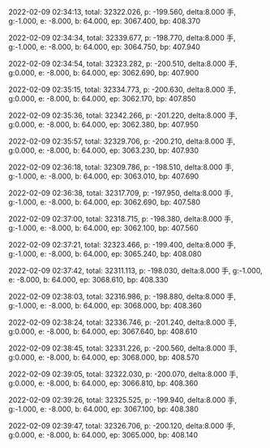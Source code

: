 2022-02-09 02:34:13, total: 32322.026, p: -199.560, delta:8.000 手, g:-1.000, e: -8.000, b: 64.000, ep: 3067.400, bp: 408.370

2022-02-09 02:34:34, total: 32339.677, p: -198.770, delta:8.000 手, g:-1.000, e: -8.000, b: 64.000, ep: 3064.750, bp: 407.940

2022-02-09 02:34:54, total: 32323.282, p: -200.510, delta:8.000 手, g:0.000, e: -8.000, b: 64.000, ep: 3062.690, bp: 407.900

2022-02-09 02:35:15, total: 32334.773, p: -200.630, delta:8.000 手, g:0.000, e: -8.000, b: 64.000, ep: 3062.170, bp: 407.850

2022-02-09 02:35:36, total: 32342.266, p: -201.220, delta:8.000 手, g:0.000, e: -8.000, b: 64.000, ep: 3062.380, bp: 407.950

2022-02-09 02:35:57, total: 32329.706, p: -200.210, delta:8.000 手, g:0.000, e: -8.000, b: 64.000, ep: 3063.230, bp: 407.930

2022-02-09 02:36:18, total: 32309.786, p: -198.510, delta:8.000 手, g:-1.000, e: -8.000, b: 64.000, ep: 3063.010, bp: 407.690

2022-02-09 02:36:38, total: 32317.709, p: -197.950, delta:8.000 手, g:-1.000, e: -8.000, b: 64.000, ep: 3062.690, bp: 407.580

2022-02-09 02:37:00, total: 32318.715, p: -198.380, delta:8.000 手, g:-1.000, e: -8.000, b: 64.000, ep: 3062.100, bp: 407.560

2022-02-09 02:37:21, total: 32323.466, p: -199.400, delta:8.000 手, g:-1.000, e: -8.000, b: 64.000, ep: 3065.240, bp: 408.080

2022-02-09 02:37:42, total: 32311.113, p: -198.030, delta:8.000 手, g:-1.000, e: -8.000, b: 64.000, ep: 3068.610, bp: 408.330

2022-02-09 02:38:03, total: 32316.986, p: -198.880, delta:8.000 手, g:-1.000, e: -8.000, b: 64.000, ep: 3068.000, bp: 408.360

2022-02-09 02:38:24, total: 32336.746, p: -201.240, delta:8.000 手, g:0.000, e: -8.000, b: 64.000, ep: 3067.640, bp: 408.610

2022-02-09 02:38:45, total: 32331.226, p: -200.560, delta:8.000 手, g:0.000, e: -8.000, b: 64.000, ep: 3068.000, bp: 408.570

2022-02-09 02:39:05, total: 32322.030, p: -200.070, delta:8.000 手, g:0.000, e: -8.000, b: 64.000, ep: 3066.810, bp: 408.360

2022-02-09 02:39:26, total: 32325.525, p: -199.940, delta:8.000 手, g:-1.000, e: -8.000, b: 64.000, ep: 3067.100, bp: 408.380

2022-02-09 02:39:47, total: 32326.706, p: -200.120, delta:8.000 手, g:0.000, e: -8.000, b: 64.000, ep: 3065.000, bp: 408.140